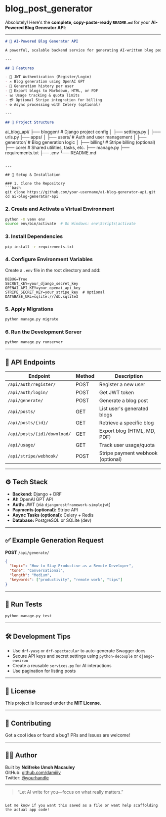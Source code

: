 # blog_post_generator
Absolutely! Here's the **complete, copy-paste-ready `README.md`** for your **AI-Powered Blog Generator API**:

---

```markdown
# 🧠 AI-Powered Blog Generator API

A powerful, scalable backend service for generating AI-written blog posts using Django Rest Framework and OpenAI's GPT. Users can create and manage blog content by simply entering a topic and desired tone.

---

## 🚀 Features

- 🔐 JWT Authentication (Register/Login)
- ✍️ Blog generation using OpenAI GPT
- 💾 Generation history per user
- 📁 Export blogs to Markdown, HTML, or PDF
- 📊 Usage tracking & quota limits
- 💳 Optional Stripe integration for billing
- ⚙️ Async processing with Celery (optional)

---

## 📁 Project Structure

```
ai_blog_api/
├── bloggen/                # Django project config
│   ├── settings.py
│   ├── urls.py
├── apps/
│   ├── users/              # Auth and user management
│   ├── generator/          # Blog generation logic
│   ├── billing/            # Stripe billing (optional)
├── core/                   # Shared utilities, tasks, etc.
├── manage.py
├── requirements.txt
├── .env
└── README.md
```

---

## 🔧 Setup & Installation

### 1. Clone the Repository
```bash
git clone https://github.com/your-username/ai-blog-generator-api.git
cd ai-blog-generator-api
```

### 2. Create and Activate a Virtual Environment
```bash
python -m venv env
source env/bin/activate  # On Windows: env\Scripts\activate
```

### 3. Install Dependencies
```bash
pip install -r requirements.txt
```

### 4. Configure Environment Variables

Create a `.env` file in the root directory and add:

```env
DEBUG=True
SECRET_KEY=your_django_secret_key
OPENAI_API_KEY=your_openai_api_key
STRIPE_SECRET_KEY=your_stripe_key  # Optional
DATABASE_URL=sqlite:///db.sqlite3
```

### 5. Apply Migrations
```bash
python manage.py migrate
```

### 6. Run the Development Server
```bash
python manage.py runserver
```

---

## 🔌 API Endpoints

| Endpoint                         | Method | Description                      |
|----------------------------------|--------|----------------------------------|
| `/api/auth/register/`           | POST   | Register a new user              |
| `/api/auth/login/`              | POST   | Get JWT token                    |
| `/api/generate/`                | POST   | Generate a blog post             |
| `/api/posts/`                   | GET    | List user's generated blogs      |
| `/api/posts/{id}/`              | GET    | Retrieve a specific blog         |
| `/api/posts/{id}/download/`     | GET    | Export blog (HTML, MD, PDF)      |
| `/api/usage/`                   | GET    | Track user usage/quota           |
| `/api/stripe/webhook/`          | POST   | Stripe payment webhook (optional)|

---

## ⚙️ Tech Stack

- **Backend:** Django + DRF
- **AI:** OpenAI GPT API
- **Auth:** JWT (via `djangorestframework-simplejwt`)
- **Payments (optional):** Stripe API
- **Async Tasks (optional):** Celery + Redis
- **Database:** PostgreSQL or SQLite (dev)

---

## ✅ Example Generation Request

**POST** `/api/generate/`

```json
{
  "topic": "How to Stay Productive as a Remote Developer",
  "tone": "Conversational",
  "length": "Medium",
  "keywords": ["productivity", "remote work", "tips"]
}
```

---

## 🧪 Run Tests

```bash
python manage.py test
```

---

## 🛠 Development Tips

- Use `drf-yasg` or `drf-spectacular` to auto-generate Swagger docs
- Secure API keys and secret settings using `python-decouple` or `django-environ`
- Create a reusable `services.py` for AI interactions
- Use pagination for listing posts

---

## 📄 License

This project is licensed under the **MIT License**.

---

## 🙌 Contributing

Got a cool idea or found a bug? PRs and Issues are welcome!

---

## 👨‍💻 Author

Built by **Ndifreke Umoh Macauley**  
GitHub: [github.com/damiiiy](https://github.com/damiiiy)  
Twitter: [@yourhandle](https://x.com/damiiiy1)

---

> “Let AI write for you—focus on what really matters.”

```

Let me know if you want this saved as a file or want help scaffolding the actual app code!
